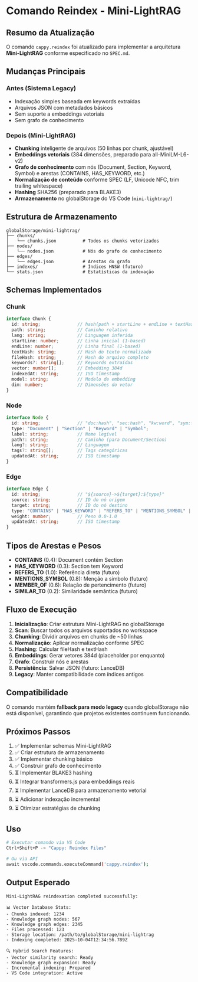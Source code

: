 # Comando Reindex - Mini-LightRAG

## Resumo da Atualização

O comando `cappy.reindex` foi atualizado para implementar a arquitetura **Mini-LightRAG** conforme especificado no `SPEC.md`.

## Mudanças Principais

### Antes (Sistema Legacy)
- Indexação simples baseada em keywords extraídas
- Arquivos JSON com metadados básicos
- Sem suporte a embeddings vetoriais
- Sem grafo de conhecimento

### Depois (Mini-LightRAG)
- **Chunking** inteligente de arquivos (50 linhas por chunk, ajustável)
- **Embeddings vetoriais** (384 dimensões, preparado para all-MiniLM-L6-v2)
- **Grafo de conhecimento** com nós (Document, Section, Keyword, Symbol) e arestas (CONTAINS, HAS_KEYWORD, etc.)
- **Normalização de conteúdo** conforme SPEC (LF, Unicode NFC, trim trailing whitespace)
- **Hashing** SHA256 (preparado para BLAKE3)
- **Armazenamento** no globalStorage do VS Code (`mini-lightrag/`)

## Estrutura de Armazenamento

```
globalStorage/mini-lightrag/
├── chunks/
│   └── chunks.json          # Todos os chunks vetorizados
├── nodes/
│   └── nodes.json           # Nós do grafo de conhecimento
├── edges/
│   └── edges.json           # Arestas do grafo
├── indexes/                 # Índices HNSW (futuro)
└── stats.json               # Estatísticas da indexação
```

## Schemas Implementados

### Chunk
```typescript
interface Chunk {
  id: string;              // hash(path + startLine + endLine + textHash)
  path: string;            // Caminho relativo
  lang: string;            // Linguagem inferida
  startLine: number;       // Linha inicial (1-based)
  endLine: number;         // Linha final (1-based)
  textHash: string;        // Hash do texto normalizado
  fileHash: string;        // Hash do arquivo completo
  keywords?: string[];     // Keywords extraídas
  vector: number[];        // Embedding 384d
  indexedAt: string;       // ISO timestamp
  model: string;           // Modelo de embedding
  dim: number;             // Dimensões do vetor
}
```

### Node
```typescript
interface Node {
  id: string;              // "doc:hash", "sec:hash", "kw:word", "sym:fqn"
  type: "Document" | "Section" | "Keyword" | "Symbol";
  label: string;           // Nome legível
  path?: string;           // Caminho (para Document/Section)
  lang?: string;           // Linguagem
  tags?: string[];         // Tags categóricas
  updatedAt: string;       // ISO timestamp
}
```

### Edge
```typescript
interface Edge {
  id: string;              // "${source}->${target}:${type}"
  source: string;          // ID do nó origem
  target: string;          // ID do nó destino
  type: "CONTAINS" | "HAS_KEYWORD" | "REFERS_TO" | "MENTIONS_SYMBOL" | "MEMBER_OF" | "SIMILAR_TO";
  weight: number;          // Peso 0.0-1.0
  updatedAt: string;       // ISO timestamp
}
```

## Tipos de Arestas e Pesos

- **CONTAINS** (0.4): Document contém Section
- **HAS_KEYWORD** (0.3): Section tem Keyword
- **REFERS_TO** (1.0): Referência direta (futuro)
- **MENTIONS_SYMBOL** (0.8): Menção a símbolo (futuro)
- **MEMBER_OF** (0.6): Relação de pertencimento (futuro)
- **SIMILAR_TO** (0.2): Similaridade semântica (futuro)

## Fluxo de Execução

1. **Inicialização**: Criar estrutura Mini-LightRAG no globalStorage
2. **Scan**: Buscar todos os arquivos suportados no workspace
3. **Chunking**: Dividir arquivos em chunks de ~50 linhas
4. **Normalização**: Aplicar normalização conforme SPEC
5. **Hashing**: Calcular fileHash e textHash
6. **Embeddings**: Gerar vetores 384d (placeholder por enquanto)
7. **Grafo**: Construir nós e arestas
8. **Persistência**: Salvar JSON (futuro: LanceDB)
9. **Legacy**: Manter compatibilidade com índices antigos

## Compatibilidade

O comando mantém **fallback para modo legacy** quando globalStorage não está disponível, garantindo que projetos existentes continuem funcionando.

## Próximos Passos

1. ✅ Implementar schemas Mini-LightRAG
2. ✅ Criar estrutura de armazenamento
3. ✅ Implementar chunking básico
4. ✅ Construir grafo de conhecimento
5. ⏳ Implementar BLAKE3 hashing
6. ⏳ Integrar transformers.js para embeddings reais
7. ⏳ Implementar LanceDB para armazenamento vetorial
8. ⏳ Adicionar indexação incremental
9. ⏳ Otimizar estratégias de chunking

## Uso

```bash
# Executar comando via VS Code
Ctrl+Shift+P -> "Cappy: Reindex Files"

# Ou via API
await vscode.commands.executeCommand('cappy.reindex');
```

## Output Esperado

```
Mini-LightRAG reindexation completed successfully:

📊 Vector Database Stats:
- Chunks indexed: 1234
- Knowledge graph nodes: 567
- Knowledge graph edges: 2345
- Files processed: 123
- Storage location: /path/to/globalStorage/mini-lightrag
- Indexing completed: 2025-10-04T12:34:56.789Z

🔍 Hybrid Search Features:
- Vector similarity search: Ready
- Knowledge graph expansion: Ready
- Incremental indexing: Prepared
- VS Code integration: Active
```
